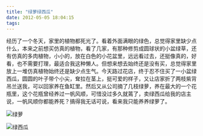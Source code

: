 ```yaml
---
title: "绿萝绿西瓜"
date: 2012-05-05 18:04:15
tags:
---
```


经历了一个冬天，家里的植物都死光了。看着外面满眼的绿色，总觉得家里缺少点什么，本来之前想买仿真的植物，看了几家，有那种修剪成圆球状的小盆绿草，还有仿真的多肉植物，小小的，放在白色的小花盆里，远远看过去，还挺像真的，好看，也不需要打理，最适合我这种懒人。但想来想去始终还是没有买，总觉得家里放上一堆仿真植物始终还是缺少点生气。今天路过花店，终于忍不住买了一小盆绿西瓜，圆圆的叶子带个小尖，耷拉在茎上，挺可爱的样子，又让店家折了两枝紫背吊兰送我，可以回家养在鱼缸里。然后又从公司摘了几枝绿萝，养在最大的一个花瓶里，这个花瓶曾经养过一帆风顺，可惜没过多久就蔫了，卖绿西瓜给我的店主说，一帆风顺你都能养死？搞得我无话可说，看来我只能养养绿萝了。 

![绿萝](../../../images/2012/05/IMG_9910-2012-05-05-15-08-19.jpg "绿萝")

![绿西瓜](../../../images/2012/05/IMG_9907-2012-05-05-15-05-44.jpg "绿西瓜")